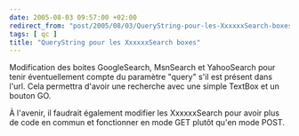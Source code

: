 ```yaml
---
date: 2005-08-03 09:57:00 +02:00
redirect_from: "post/2005/08/03/QueryString-pour-les-XxxxxxSearch-boxes"
tags: [ qc ]
title: "QueryString pour les XxxxxxSearch boxes"
---
```


Modification des boites GoogleSearch, MsnSearch et YahooSearch pour tenir
éventuellement compte du paramètre "query" s'il est présent dans l'url. Cela
permettra d'avoir une recherche avec une simple TextBox et un bouton GO.

À l'avenir, il faudrait également modifier les XxxxxxSearch pour avoir plus
de code en commun et fonctionner en mode GET plutôt qu'en mode POST.
